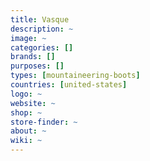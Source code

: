```yaml
---
title: Vasque
description: ~
image: ~
categories: []
brands: []
purposes: []
types: [mountaineering-boots]
countries: [united-states]
logo: ~
website: ~
shop: ~
store-finder: ~
about: ~
wiki: ~
---
```

